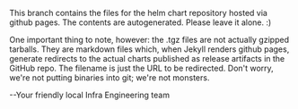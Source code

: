 This branch contains the files for the helm chart repository hosted via
github pages. The contents are autogenerated. Please leave it alone. :)

One important thing to note, however: the .tgz files are not actually gzipped tarballs.  They are markdown files which, when Jekyll renders github pages, generate redirects to the actual charts published as release artifacts in the GitHub repo.  The filename is just the URL to be redirected.  Don't worry, we're not putting binaries into git; we're not monsters.

--Your friendly local Infra Engineering team
